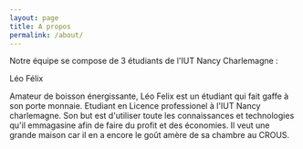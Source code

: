 ```yaml
---
layout: page
title: A propos
permalink: /about/
---
```


Notre équipe se compose de 3 étudiants de l'IUT Nancy Charlemagne :

<div class="card">
<div class="card-header"><div class="card-title">Léo Félix</div></div>
    <div class="card-body">
        <div class="card-img"><img src="https://www.google.com/url?sa=i&url=http%3A%2F%2Fpsychotordu.over-blog.com%2F2015%2F10%2Fzinzin.html&psig=AOvVaw0amPZssey69oJT10PwRfN4&ust=1586530453492000&source=images&cd=vfe&ved=0CAIQjRxqFwoTCMjQ1dLM2-gCFQAAAAAdAAAAABAD" alt=""></div>
    </div>
</div>

<amp-img width="300" height="300" layout="responsive" src="{{site.url}}{{ site.leo }}"></amp-img>
<p>
Amateur de boisson énergissante, Léo Felix est un étudiant qui fait gaffe à son porte monnaie. Etudiant en Licence professionel à l'IUT Nancy charlemagne. Son but est d'utiliser toute les connaissances et technologies qu'il emmagasine afin de faire du profit et des économies. Il veut une grande maison car il en a encore le goût amère de sa chambre au CROUS.  
</p>
